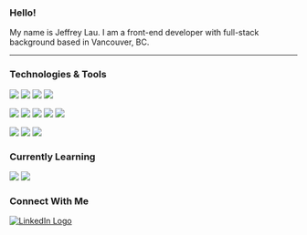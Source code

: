 ### Hello!

My name is Jeffrey Lau. I am a front-end developer with full-stack background based in Vancouver, BC.

---

### Technologies & Tools

![](https://img.shields.io/badge/React-3A3A3A?labelColor=898989&style=flat&logoWidth=15&logo=react&logoColor=61DAFB&")
![](https://img.shields.io/badge/Vue.js-3A3A3A?labelColor=898989&style=flat&logoWidth=15&logo=vue.js&logoColor=4FC08D&")
![](https://img.shields.io/badge/Angular-3A3A3A?labelColor=898989&style=flat&logoWidth=15&logo=angular&logoColor=DD0031&")
![](https://img.shields.io/badge/GraphQL-3A3A3A?labelColor=898989&style=flat&logoWidth=15&logo=graphql&logoColor=E10098&")

![](https://img.shields.io/badge/JavaScript-3A3A3A?labelColor=898989&style=flat&logoWidth=15&logo=javascript&logoColor=F7DF1E&")
![](https://img.shields.io/badge/TypeScript-3A3A3A?labelColor=898989&style=flat&logoWidth=15&logo=typescript&logoColor=3178C6&")
![](https://img.shields.io/badge/Python-3A3A3A?labelColor=898989&style=flat&logoWidth=15&logo=python&logoColor=3776AB&")
![](https://img.shields.io/badge/HTML5-3A3A3A?labelColor=898989&style=flat&logoWidth=15&logo=html5&logoColor=E34F26&")
![](https://img.shields.io/badge/CSS3-3A3A3A?labelColor=898989&style=flat&logoWidth=15&logo=css3&logoColor=1572B6&")

![](https://img.shields.io/badge/Firebase-3A3A3A?labelColor=898989&style=flat&logoWidth=15&logo=firebase&logoColor=FFCA28&")
![](https://img.shields.io/badge/Mongo_DB-3A3A3A?labelColor=898989&style=flat&logoWidth=15&logo=mongodb&logoColor=47A248&")
![](https://img.shields.io/badge/PostgreSQL-3A3A3A?labelColor=898989&style=flat&logoWidth=15&logo=postgresql&logoColor=336791&")

### Currently Learning

![](https://img.shields.io/badge/Flutter-3A3A3A?labelColor=898989&style=flat&logoWidth=15&logo=flutter&logoColor=02569B&")
![](https://img.shields.io/badge/Dart-3A3A3A?labelColor=898989&style=flat&logoWidth=15&logo=dart&logoColor=0175C2&")

### Connect With Me

[![LinkedIn Logo](https://img.shields.io/badge/LinkedIn-3A3A3A?labelColor=898989&style=social&logo=linkedin&logoColor=61DAFB "LinkedIn Logo")](https://www.linkedin.com/in/jayell-dev/)
